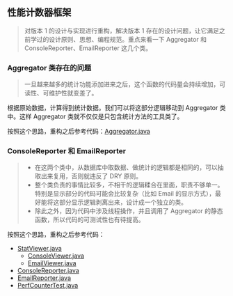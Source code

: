 ## 性能计数器框架

> 对版本 1 的设计与实现进行重构，解决版本 1 存在的设计问题，让它满足之前学过的设计原则、思想、编程规范。重点来看一下
> Aggregator 和 ConsoleReporter、EmailReporter 这几个类。

### Aggregator 类存在的问题

> 一旦越来越多的统计功能添加进来之后，这个函数的代码量会持续增加，可读性、可维护性就变差了。

根据原始数据，计算得到统计数据。我们可以将这部分逻辑移动到 Aggregator 类中。这样 Aggregator 类就不仅仅是只包含统计方法的工具类了。

按照这个思路，重构之后参考代码：[Aggregator.java](Aggregator.java)

### ConsoleReporter 和 EmailReporter

> - 在这两个类中，从数据库中取数据、做统计的逻辑都是相同的，可以抽取出来复用，否则就违反了 DRY 原则。
> - 整个类负责的事情比较多，不相干的逻辑糅合在里面，职责不够单一。特别是显示部分的代码可能会比较复杂（比如 Email
    的显示方式），最好能将这部分显示逻辑剥离出来，设计成一个独立的类。
> - 除此之外，因为代码中涉及线程操作，并且调用了 Aggregator 的静态函数，所以代码的可测试性也有待提高。

按照这个思路，重构之后参考代码：

- [StatViewer.java](StatViewer.java)
    - [ConsoleViewer.java](ConsoleViewer.java)
    - [EmailViewer.java](EmailViewer.java)
- [ConsoleReporter.java](ConsoleReporter.java)
- [EmailReporter.java](EmailReporter.java)
- [PerfCounterTest.java](PerfCounterTest.java)

